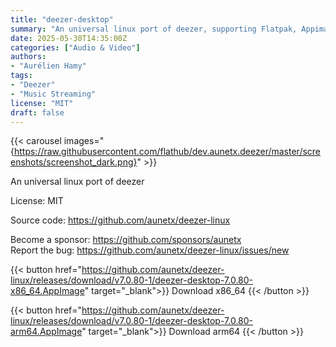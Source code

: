```yaml
---
title: "deezer-desktop"
summary: "An universal linux port of deezer, supporting Flatpak, Appimage, Snap, RPM, DEB."
date: 2025-05-30T14:35:00Z
categories: ["Audio & Video"]
authors:
- "Aurélien Hamy"
tags: 
- "Deezer"
- "Music Streaming"
license: "MIT"
draft: false
---
```


{{< carousel images="{https://raw.githubusercontent.com/flathub/dev.aunetx.deezer/master/screenshots/screenshot_dark.png}" >}}

An universal linux port of deezer

License: MIT

Source code: <https://github.com/aunetx/deezer-linux>

Become a sponsor: <https://github.com/sponsors/aunetx>  
Report the bug: <https://github.com/aunetx/deezer-linux/issues/new>  

{{< button href="https://github.com/aunetx/deezer-linux/releases/download/v7.0.80-1/deezer-desktop-7.0.80-x86_64.AppImage" target="_blank">}}
Download x86_64
{{< /button >}}

{{< button href="https://github.com/aunetx/deezer-linux/releases/download/v7.0.80-1/deezer-desktop-7.0.80-arm64.AppImage" target="_blank">}}
Download arm64
{{< /button >}}
